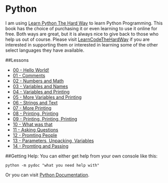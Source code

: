 # Python
I am using [Learn Python The Hard Way](http://learnpythonthehardway.org/book/) to learn Python Programming. This book has the choice of purchasing it or even learning to use it online for free. Both ways are great, but it is always nice to give back to those who help us out of course. Please visit [LearnCodeTheHardWay](http://learncodethehardway.org/) if you are interested in supporting them or interested in learning some of the other select languages they have available.

##Lessons
* [00 - Hello World!](https://github.com/BlakeBarnes00/Python/tree/master/00%20-%20Hello%20World!)
* [01 - Comments](https://github.com/BlakeBarnes00/Python/tree/master/01%20-%20Comments)
* [02 - Numbers and Math](https://github.com/BlakeBarnes00/Python/tree/master/02%20-%20Numbers%20and%20Math)
* [03 - Variables and Names](https://github.com/BlakeBarnes00/Python/tree/master/03%20-%20Variables%20and%20Names)
* [04 - Variables and Printing](https://github.com/BlakeBarnes00/Python/tree/master/04%20-%20More%20Variables%20and%20Printing)
* [05 - More Variables and Printing](https://github.com/BlakeBarnes00/Python/tree/master/04%20-%20More%20Variables%20and%20Printing)
* [06 - Strings and Text](https://github.com/BlakeBarnes00/Python/tree/master/06%20-%20Strings%20and%20Text)
* [07 - More Printing](https://github.com/BlakeBarnes00/Python/tree/master/07%20-%20More%20Printing)
* [08 - Printing, Printing](https://github.com/BlakeBarnes00/Python/tree/master/08%20-%20Printing%2C%20Printing)
* [09 - Printing, Printing, Printing](https://github.com/BlakeBarnes00/Python/tree/master/09%20-%20Printing%2C%20Printing%2C%20Printing)
* [10 - What was that](https://github.com/BlakeBarnes00/Python/tree/master/10%20-%20What%20was%20that)
* [11 - Asking Questions](https://github.com/BlakeBarnes00/Python/tree/master/11%20-%20Asking%20Questions)
* [12 - Promting People](https://github.com/BlakeBarnes00/Python/tree/master/12%20-%20Prompting%20People)
* [13 - Parameters, Unpacking, Variables](https://github.com/BlakeBarnes00/Python/tree/master/13%20-%20Parameters%2C%20Unpacking%2C%20Variables)
* [14 - Promting and Passing](https://github.com/BlakeBarnes00/Python/tree/master/14%20-%20Promting%2Cand%2CPassing)

##Getting Help:
You can either get help from your own console like this:
```batch
python -m pydoc "what you need help with"
```
Or you can visit [Python Documentation](https://www.python.org/doc/).
